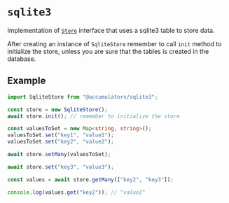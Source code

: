 # `sqlite3`

Implementation of [`Store`](../core/README.md#store) interface that uses a sqlite3 table to store data.

After creating an instance of `SqliteStore` remember to call `init` method to initialize the store, unless you are sure that the tables is created in the database.

## Example

```typescript
import SqliteStore from "@accumulators/sqlite3";

const store = new SqliteStore();
await store.init(); // remember to initialize the store

const valuesToSet = new Map<string, string>();
valuesToSet.set("key1", "value1");
valuesToSet.set("key2", "value2");

await store.setMany(valuesToSet);

await store.set("key3", "value3");

const values = await store.getMany(["key2", "key3"]);

console.log(values.get("key2")); // "value2"
```

